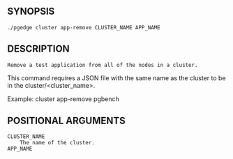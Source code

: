 ## SYNOPSIS
    ./pgedge cluster app-remove CLUSTER_NAME APP_NAME
 
## DESCRIPTION
    Remove a test application from all of the nodes in a cluster. 
This command requires a JSON file with the same name as the cluster to be in the cluster/<cluster_name>. 

Example: cluster app-remove pgbench
 
## POSITIONAL ARGUMENTS
    CLUSTER_NAME
        The name of the cluster.
    APP_NAME
